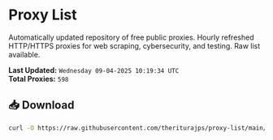# Proxy List

Automatically updated repository of free public proxies. Hourly refreshed HTTP/HTTPS proxies for web scraping, cybersecurity, and testing. Raw list available.

**Last Updated:** `Wednesday 09-04-2025 10:19:34 UTC`  
**Total Proxies:** `598`

## 📥 Download
```bash
curl -O https://raw.githubusercontent.com/theriturajps/proxy-list/main/proxies.txt
